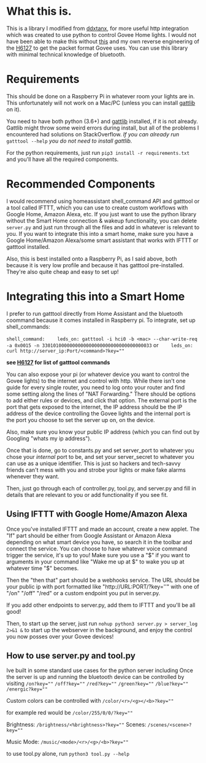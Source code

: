 # What this is.
This is a library I modified from [ddxtanx](https://github.com/ddxtanx/GoveeAPI), for more useful http integration which was created to use python to control Govee Home lights. I would not have been able to make this without [this](https://github.com/egold555/Govee-H6113-Reverse-Engineering) and my own reverse engineering of the [H6127](https://github.com/BeauJBurroughs/Govee-H6127-Reverse-Engineering) to get the packet format Govee uses. You can use this library with minimal technical knowledge of bluetooth.

# Requirements
This should be done on a Raspberry Pi in whatever room your lights are in. This unfortunately will not work on a Mac/PC (unless you can install [gattlib](https://github.com/labapart/gattlib) on it).

You need to have both python (3.6+) and [gattlib](https://github.com/labapart/gattlib) installed, if it is not already. Gattlib might throw some weird errors during install, but all of the problems I encountered had solutions on StackOverflow. *If you can already run* `gatttool --help` *you do not need to install gattlib.*

For the python requirements, just run
`pip3 install -r requirements.txt`
and you'll have all the required components.

# Recommended Components
I would recommend using homeassistant shell_command API and gatttool or a tool called IFTTT, which you can use to create custom workflows with Google Home, Amazon Alexa, etc. If you just want to use the python library without the Smart Home connection & wakeup functionality, you can delete `server.py` and just run through all the files and add in whatever is relevant to you. If you want to integrate this into a smart home, make sure you have a Google Home/Amazon Alexa/some smart assistant that works with IFTTT or gatttool installed.

Also, this is best installed onto a Raspberry Pi, as I said above, both because it is very low profile and because it has gatttool pre-installed. They're also quite cheap and easy to set up!

# Integrating this into a Smart Home
I prefer to run gatttool directly from Home Assistant and the bluetooth coommand because it comes installed in Raspberry pi.
To integrate, set up shell_commands:

`shell_command:`
`    leds_on: gatttool -i hci0 -b <mac> --char-write-req -a 0x0015 -n 3301010000000000000000000000000000000033`
or
`    leds_on: curl http://server_ip:Port/<command>?key=""`

**see [H6127](https://github.com/BeauJBurroughs/Govee-H6127-Reverse-Engineering) for list of gatttool commands**

You can also expose your pi (or whatever device you want to control the Govee lights) to the internet and control with http. While there isn't one guide for every single router, you need to log onto your router and find some setting along the lines of "NAT Forwarding." There should be options to add either rules or devices, and click that option.
The external port is the port that gets exposed to the internet, the IP address should be the IP address of the device controlling the Govee lights and the internal port is the port you choose to set the server up on, on the device.

Also, make sure you know your public IP address (which you can find out by Googling "whats my ip address").

Once that is done, go to constants.py and set server_port to whatever you chose your *internal* port to be, and set your server_secret to whatever you can use as a unique identifier. This is just so hackers and tech-savvy friends can't mess with you and strobe your lights or make fake alarms whenever they want.

Then, just go through each of controller.py, tool.py, and server.py and fill in details that are relevant to you or add functionality if you see fit.

## Using IFTTT with Google Home/Amazon Alexa
Once you've installed IFTTT and made an account, create a new applet. The "If" part should be either from Google Assistant or Amazon Alexa depending on what smart device you have, so search it in the toolbar and connect the service. You can choose to have whatever voice command trigger the service, it's up to you! Make sure you use a "$" if you want to arguments in your command like "Wake me up at $" to wake you up at whatever time "$" becomes.

Then the "then that" part should be a webhooks service. The URL should be your public ip with port formatted like "http://URL:PORT/<command>?key=''" with one of "/on" "/off" "/red" or a custom endpoint you put in server.py.

If you add other endpoints to server.py, add them to IFTTT and you'll be all good!

Then, to start up the server, just run `nohup python3 server.py > server_log 2>&1 &` to start up the webserver in the background, and enjoy the control you now posses over your Govee devices!

## How to use server.py and tool.py
Ive built in some standard use cases for the python server including
Once the server is up and running the bluetooth device can be controlled by visiting 
`/on?key=""`
`/off?key=""`
`/red?key=""`
`/green?key=""`
`/blue?key=""`
`/energic?key=""`


Custom colors can be controlled with
`/color/<r>/<g></<b>?key=""`

for example red would be
`/color/255/0/0/?key=""`

Brightness:
`/brightness/<%brightness>?key=""`
Scenes:
`/scenes/<scene>?key=""`

Music Mode:
`/music/<mode>/<r>/<g>/<b>?key=""`

to use tool.py alone, run 
`python3 tool.py --help`
